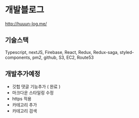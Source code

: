 # 개발블로그
http://huuun-log.me/

## 기술스택
Typescript, nextJS, Firebase, React, Redux, Redux-saga, styled-components, pm2, github, S3, EC2, Route53

## 개발추가예정
- 깃헙 댓글 기능추가 ( 완료 )
- 마크다운 스타일링 수정 
- https 적용
- 카테고리 추가
- 카테고리 검색 
